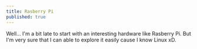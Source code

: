 ```yaml
---
title: Rasberry Pi
published: true
---
```

Well... I'm a bit late to start with an interesting hardware like Rasberry Pi. But I'm very sure that I can able to explore it easily cause I know Linux xD.
